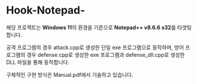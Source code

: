 # Hook-Notepad-

해당 프로젝트는 **Windows 11**의 환경을 기준으로 **Notepad++ v8.6.6 x32**를 타겟팅합니다.

공격 프로그램의 경우 attack.cpp로 생성한 단일 exe 프로그램으로 동작하며, 방어 프로그램의 경우 defense.cpp로 생성한 exe 프로그램과 defense_dll.cpp로 생성한 DLL 파일을 통해 동작합니다.

구체적인 구현 방식은 Manual.pdf에서 기술하고 있습니다.
